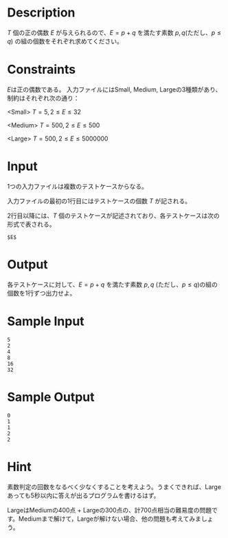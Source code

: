 # Description
$T$ 個の正の偶数 $E$ が与えられるので、$E = p + q$ を満たす素数 $p, q$(ただし、$p \leq q$) の組の個数をそれぞれ求めてください。

# Constraints
$E$は正の偶数である。
入力ファイルにはSmall, Medium, Largeの3種類があり、制約はそれぞれ次の通り：

<Small\>
$T = 5, 2\leq E \leq 32$

<Medium\>
$T = 500, 2\leq E \leq 500$

<Large\>
$T = 500, 2\leq E \leq 5000000$

# Input
1つの入力ファイルは複数のテストケースからなる。

入力ファイルの最初の1行目にはテストケースの個数 $T$ が記される。

2行目以降には、$T$ 個のテストケースが記述されており、各テストケースは次の形式で表される。

```
$E$
```

# Output
各テストケースに対して、$E = p + q$ を満たす素数 $p, q$ (ただし、$p \leq q$)の組の個数を1行ずつ出力せよ。


# Sample Input
```
5
2
4
8
16
32
```

# Sample Output
```
0
1
1
2
2
```

# Hint
素数判定の回数をなるべく少なくすることを考えよう。うまくできれば、Largeあっても5秒以内に答えが出るプログラムを書けるはず。

LargeはMediumの400点 + Largeの300点の、計700点相当の難易度の問題です。Mediumまで解けて，Largeが解けない場合、他の問題も考えてみましょう。
